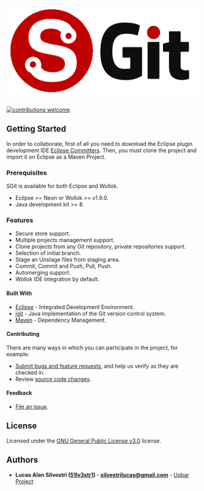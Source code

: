 ![SGit](https://github.com/uqbar-project/SGit/blob/developer/icons/logo.png)

[![contributions welcome](https://img.shields.io/badge/contributions-welcome-brightgreen.svg?style=flat)](https://github.com/uqbar-project/SGit.svg/issues)

## Getting Started

In order to collaborate, first of all you need to download the Eclipse plugin development IDE [Eclipse Committers](https://www.eclipse.org/downloads/packages/release/2019-12/r/eclipse-ide-eclipse-committers). Then, you must clone the project and import it on Eclipse as a Maven Project.

### Prerequisites

SGit is available for both Eclipse and Wollok.

* Eclipse >= Neon or Wollok >= v1.9.0.
* Java development kit >= 8.

### Features

* Secure store support.
* Multiple projects management support.
* Clone projects from any Git repository, private repositories support.
* Selection of initial branch.
* Stage an Unstage files from staging area.
* Commit, Commit and Push, Pull, Push.
* Automerging support.
* Wollok IDE integration by default.

#### Built With

* [Eclipse](https://www.eclipse.org/) - Integrated Development Environment.
* [jgit](http://eclipse.org/jgit) - Java implementation of the Git version control system.
* [Maven](https://maven.apache.org/) - Dependency Management.

#### Contributing

There are many ways in which you can participate in the project, for example:

* [Submit bugs and feature requests](https://github.com/uqbar-project/SGit/issues), and help us verify as they are checked in.
* Review [source code changes](https://github.com/uqbar-project/SGit/pulls).

#### Feedback

* [File an issue](https://github.com/uqbar-project/SGit/issues).

## License

Licensed under the [GNU General Public License v3.0](https://github.com/uqbar-project/SGit/blob/developer/LICENSE) license.
  
## Authors

* **Lucas Alan Silvestri ([51lv3str1](https://github.com/51lv3str1)) - [silvestrilucas@gmail.com](mailto:silvestrilucas@gmail.com)** - [Uqbar Project](https://github.com/uqbar-project) 
